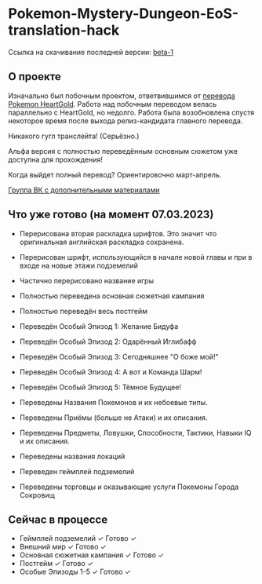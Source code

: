# Pokemon-Mystery-Dungeon-EoS-translation-hack

Ссылка на скачивание последней версии: [beta-1](https://github.com/Pojirianets/Pokemon-Mystery-Dungeon-EoS-translation-hack-/releases/tag/pmdeos-ru-beta-1)

## О проекте
Изначально был побочным проектом, ответвившимся от [перевода Pokemon HeartGold](https://github.com/Pojirianets/Pokemon-HG-Ru-translation-hack). Работа над побочным переводом велась параллельно с HeartGold, но недолго. Работа была возобновлена спустя некоторое время после выхода релиз-кандидата главного перевода.

Никакого гугл транслейта! (Серьёзно.)

Альфа версия с полностью переведённым основным сюжетом уже доступна для прохождения!

Когда выйдет полный перевод? Ориентировочно март-апрель.

[Группа ВК с дополнительными материалами](https://vk.com/pojirianets)

## Что уже готово (на момент 07.03.2023)
- Перерисована вторая раскладка шрифтов. Это значит что оригинальная английская раскладка сохранена.
- Перерисован шрифт, использующийся в начале новой главы и при в входе на новые этажи подземелий
- Частично перерисовано название игры
- Полностью переведена основная сюжетная кампания
- Полностью переведён весь постгейм
- Переведён Особый Эпизод 1: Желание Бидуфа
- Переведён Особый Эпизод 2: Одарённый Иглибафф
- Переведён Особый Эпизод 3: Сегодняшнее "О боже мой!"
- Переведён Особый Эпизод 4: А вот и Команда Шарм!
- Переведён Особый Эпизод 5: Тёмное Будущее!

- Переведены Названия Покемонов и их небоевые типы.
- Переведены Приёмы (больше не Атаки) и их описания.
- Переведены Предметы, Ловушки, Способности, Тактики, Навыки IQ и их описания.
- Переведены названия локаций
- Переведен геймплей подземелий
- Переведены торговцы и оказывающие услуги Покемоны Города Сокровищ

## Сейчас в процессе
- Геймплей подземелий ✓ Готово ✓
- Внешний мир ✓ Готово ✓
- Основная сюжетная кампания ✓ Готово ✓
- Постгейм ✓ Готово ✓
- Особые Эпизоды 1-5 ✓ Готово ✓


